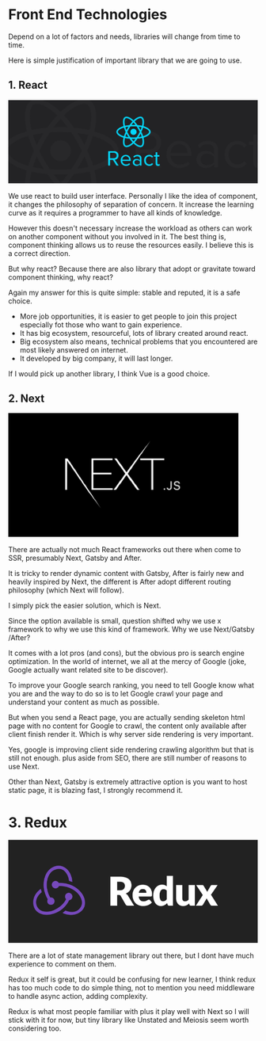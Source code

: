 # Front End Technologies

Depend on a lot of factors and needs, libraries will change from time to time.

Here is simple justification of important library that we are going to use.

## 1. React

![](./img/1.jpeg)

We use react to build user interface. Personally I like the idea of component, it changes the philosophy of separation of concern. It increase the learning curve as it requires a programmer to have all kinds of knowledge.

However this doesn't necessary increase the workload as others can work on another component without you involved in it. The best thing is, component thinking allows us to reuse the resources easily. I believe this is a correct direction.

But why react? Because there are also library that adopt or gravitate toward component thinking, why react?

Again my answer for this is quite simple: stable and reputed, it is a safe choice.

- More job opportunities, it is easier to get people to join this project especially fot those who want to gain experience.
- It has big ecosystem, resourceful, lots of library created around react.
- Big ecosystem also means, technical problems that you encountered are most likely answered on internet.
- It developed by big company, it will last longer.

If I would pick up another library, I think Vue is a good choice.

## 2. Next

![](./img/2.png)

There are actually not much React frameworks out there when come to SSR, presumably Next, Gatsby and After.

It is tricky to render dynamic content with Gatsby, After is fairly new and heavily inspired by Next, the different is After adopt different routing philosophy (which Next will follow).

I simply pick the easier solution, which is Next.

Since the option available is small, question shifted why we use x framework to why we use this kind of framework. Why we use Next/Gatsby /After?

It comes with a lot pros (and cons), but the obvious pro is search engine optimization. In the world of internet, we all at the mercy of Google (joke, Google actually want related site to be discover).

To improve your Google search ranking, you need to tell Google know what you are and the way to do so is to let Google crawl your page and understand your content as much as possible.

But when you send a React page, you are actually sending skeleton html page with no content for Google to crawl, the content only available after client finish render it. Which is why server side rendering is very important.

Yes, google is improving client side rendering crawling algorithm but that is still not enough. plus aside from SEO, there are still number of reasons to use Next.

Other than Next, Gatsby is extremely attractive option is you want to host static page, it is blazing fast, I strongly recommend it.

# 3. Redux

![](./img/3.png)

There are a lot of state management library out there, but I dont have much experience to comment on them.

Redux it self is great, but it could be confusing for new learner, I think redux has too much code to do simple thing, not to mention you need middleware to handle async action, adding complexity.

Redux is what most people familiar with plus it play well with Next so I will stick with it for now, but tiny library like Unstated and Meiosis seem worth considering too.
